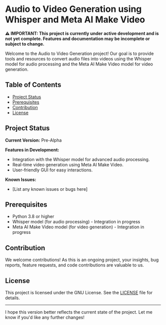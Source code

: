 # Audio to Video Generation using Whisper and Meta AI Make Video

**⚠️ IMPORTANT: This project is currently under active development and is not yet complete. Features and documentation may be incomplete or subject to change.**

Welcome to the Audio to Video Generation project! Our goal is to provide tools and resources to convert audio files into videos using the Whisper model for audio processing and the Meta AI Make Video model for video generation.

## Table of Contents

- [Project Status](#project-status)
- [Prerequisites](#prerequisites)
- [Contribution](#contribution)
- [License](#license)

## Project Status

**Current Version:** Pre-Alpha

**Features in Development:**
- Integration with the Whisper model for advanced audio processing.
- Real-time video generation using Meta AI Make Video.
- User-friendly GUI for easy interactions.

**Known Issues:**
- [List any known issues or bugs here]

## Prerequisites

- Python 3.8 or higher
- Whisper model (for audio processing) - Integration in progress
- Meta AI Make Video model (for video generation) - Integration in progress

## Contribution

We welcome contributions! As this is an ongoing project, your insights, bug reports, feature requests, and code contributions are valuable to us.

## License

This project is licensed under the GNU License. See the [LICENSE](LICENSE) file for details.

---

I hope this version better reflects the current state of the project. Let me know if you'd like any further changes!
